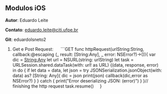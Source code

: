 ## Modulos iOS

**Autor**: Eduardo Leite

**Contato**: eduardo.leite@citi.ufpe.br

**Git**: eduardolsneto2

  1. Get e Post Request:
      ```GET
      func httpRequest(urlString:String, callback:@escaping (_ result: [String:Any], _ error: NSError?)->()){
        var dic = [String:Any]()
        let url = NSURL(string: urlString)
        let task = URLSession.shared.dataTask(with: url! as URL) {(data, response, error) in
            do {
                if let data = data,
                    let json = try JSONSerialization.jsonObject(with: data) as? [String: Any]{
                    dic = json
                    print(json)
                    callback(dic,error as NSError?)
                }
            } catch {
                print("Error deserializing JSON: \(error)")
            }
        }// finishing the http request
        task.resume()
     }
     ```
